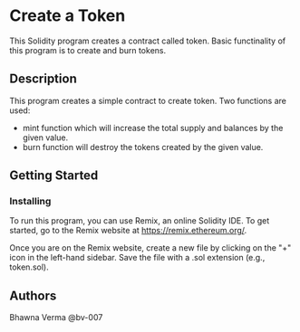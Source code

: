 # Create a Token

This Solidity program creates a contract called token. Basic functinality of this program is to create and burn tokens.

## Description

This program creates a simple contract to create token. Two functions are used:
* mint function which will increase the total supply and balances by the given value.
* burn function will destroy the tokens created by the given value.

## Getting Started

### Installing

To run this program, you can use Remix, an online Solidity IDE. To get started, go to the Remix website at https://remix.ethereum.org/.

Once you are on the Remix website, create a new file by clicking on the "+" icon in the left-hand sidebar. Save the file with a .sol extension (e.g., token.sol).



## Authors

Bhawna Verma
@bv-007

